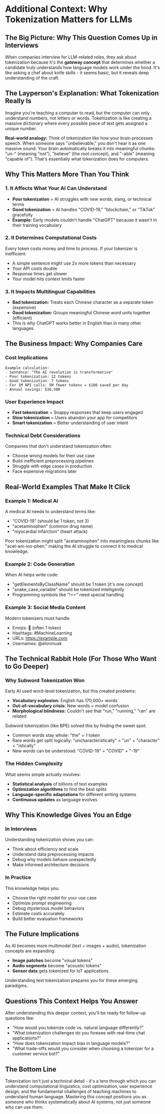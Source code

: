 # Additional Context: Why Tokenization Matters for LLMs

## The Big Picture: Why This Question Comes Up in Interviews

When companies interview for LLM-related roles, they ask about tokenization because it's the **gateway concept** that determines whether a candidate truly understands how language models work under the hood. It's like asking a chef about knife skills - it seems basic, but it reveals deep understanding of the craft.

## The Layperson's Explanation: What Tokenization Really Is

Imagine you're teaching a computer to read, but the computer can only understand numbers, not letters or words. Tokenization is like creating a massive dictionary where every possible piece of text gets assigned a unique number.

**Real-world analogy:** Think of tokenization like how your brain processes speech. When someone says "unbelievable," you don't hear it as one massive sound. Your brain automatically breaks it into meaningful chunks: "un-" (meaning "not"), "believe" (the root concept), and "-able" (meaning "capable of"). That's essentially what tokenization does for computers.

## Why This Matters More Than You Think

### 1. **It Affects What Your AI Can Understand**
- **Poor tokenization** = AI struggles with new words, slang, or technical terms
- **Good tokenization** = AI handles "COVID-19," "blockchain," or "TikTok" gracefully
- **Example:** Early models couldn't handle "ChatGPT" because it wasn't in their training vocabulary

### 2. **It Determines Computational Costs**
Every token costs money and time to process. If your tokenizer is inefficient:
- A simple sentence might use 2x more tokens than necessary
- Your API costs double
- Response times get slower
- Your model hits context limits faster

### 3. **It Impacts Multilingual Capabilities**
- **Bad tokenization:** Treats each Chinese character as a separate token (expensive)
- **Good tokenization:** Groups meaningful Chinese word units together (efficient)
- This is why ChatGPT works better in English than in many other languages

## The Business Impact: Why Companies Care

### Cost Implications
```
Example calculation:
- Sentence: "The AI revolution is transformative"
- Poor tokenization: 12 tokens
- Good tokenization: 7 tokens
- For 1M API calls: 5M fewer tokens = $100 saved per day
- Annual savings: $36,500
```

### User Experience Impact
- **Fast tokenization** = Snappy responses that keep users engaged
- **Slow tokenization** = Users abandon your app for competitors
- **Smart tokenization** = Better understanding of user intent

### Technical Debt Considerations
Companies that don't understand tokenization often:
- Choose wrong models for their use case
- Build inefficient preprocessing pipelines
- Struggle with edge cases in production
- Face expensive migrations later

## Real-World Examples That Make It Click

### Example 1: Medical AI
A medical AI needs to understand terms like:
- "COVID-19" (should be 1 token, not 3)
- "acetaminophen" (common drug name)
- "myocardial infarction" (heart attack)

Poor tokenization might split "acetaminophen" into meaningless chunks like "acet-am-ino-phen," making the AI struggle to connect it to medical knowledge.

### Example 2: Code Generation
When AI helps write code:
- "getElementsByClassName" should be 1 token (it's one concept)
- "snake_case_variable" should be tokenized intelligently
- Programming symbols like "!==" need special handling

### Example 3: Social Media Content
Modern tokenizers must handle:
- Emojis: 🚀 (often 1 token)
- Hashtags: #MachineLearning
- URLs: https://example.com
- Usernames: @elonmusk

## The Technical Rabbit Hole (For Those Who Want to Go Deeper)

### Why Subword Tokenization Won
Early AI used word-level tokenization, but this created problems:
- **Vocabulary explosion:** English has 170,000+ words
- **Out-of-vocabulary crisis:** New words = model confusion
- **Morphological blindness:** Couldn't see that "run," "running," "ran" are related

Subword tokenization (like BPE) solved this by finding the sweet spot:
- Common words stay whole: "the" = 1 token
- Rare words get split logically: "uncharacteristically" = "un" + "character" + "istically"
- New words can be understood: "COVID-19" = "COVID" + "-19"

### The Hidden Complexity
What seems simple actually involves:
- **Statistical analysis** of billions of text examples
- **Optimization algorithms** to find the best splits
- **Language-specific adaptations** for different writing systems
- **Continuous updates** as language evolves

## Why This Knowledge Gives You an Edge

### In Interviews
Understanding tokenization shows you can:
- Think about efficiency and scale
- Understand data preprocessing impacts
- Debug why models behave unexpectedly
- Make informed architecture decisions

### In Practice
This knowledge helps you:
- Choose the right model for your use case
- Optimize prompt engineering
- Debug mysterious model behaviors
- Estimate costs accurately
- Build better evaluation frameworks

## The Future Implications

As AI becomes more multimodal (text + images + audio), tokenization concepts are expanding:
- **Image patches** become "visual tokens"
- **Audio segments** become "acoustic tokens"
- **Sensor data** gets tokenized for IoT applications

Understanding text tokenization prepares you for these emerging paradigms.

## Questions This Context Helps You Answer

After understanding this deeper context, you'll be ready for follow-up questions like:
- "How would you tokenize code vs. natural language differently?"
- "What tokenization challenges do you foresee with real-time chat applications?"
- "How does tokenization impact bias in language models?"
- "What trade-offs would you consider when choosing a tokenizer for a customer service bot?"

## The Bottom Line

Tokenization isn't just a technical detail - it's a lens through which you can understand computational linguistics, cost optimization, user experience design, and the fundamental challenges of teaching machines to understand human language. Mastering this concept positions you as someone who thinks systematically about AI systems, not just someone who can use them.